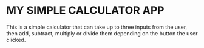 # MY SIMPLE CALCULATOR APP
 This is a simple calculator that can take up to three inputs from the user, then add, subtract, multiply or divide them depending on the button the user clicked.